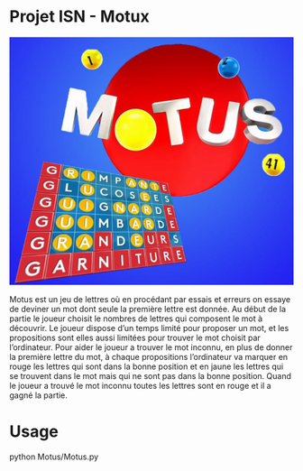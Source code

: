 ﻿# Projet ISN - Motux

![Motux](/Motus/data/Motux.png)

Motus est un jeu de lettres où en procédant par essais et erreurs on essaye de deviner un mot dont seule la première lettre est donnée. 
Au début de la partie le joueur choisit le nombres de lettres qui composent le mot à découvrir. Le joueur dispose d’un temps limité pour proposer un mot, et les propositions sont elles aussi limitées pour trouver le mot choisit par l’ordinateur. 
Pour aider le joueur a trouver le mot inconnu, en plus de donner la première lettre du mot, à chaque propositions l’ordinateur va marquer en rouge les lettres qui sont dans la bonne position et en jaune les lettres qui se trouvent dans le mot mais qui ne sont pas dans la bonne position. 
Quand le joueur a trouvé le mot inconnu toutes les lettres sont en rouge et il a gagné la
partie.

# Usage

python Motus/Motus.py
